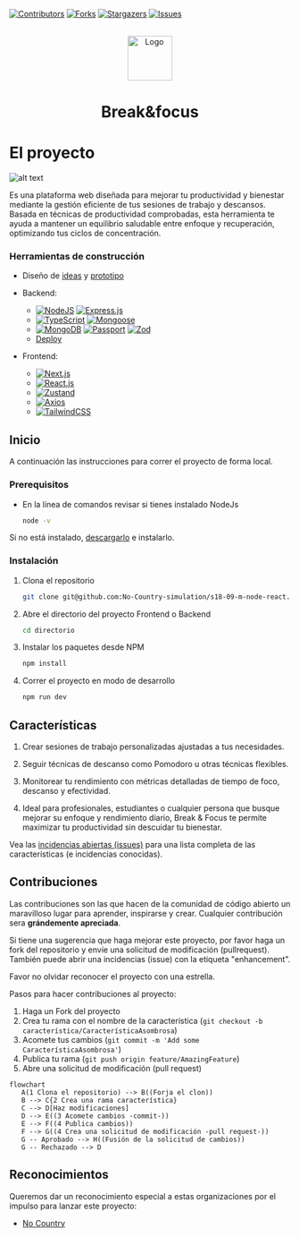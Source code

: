 
<!-- PROJECT SHIELDS -->
<!--
*** I'm using markdown "reference style" links for readability.
*** Reference links are enclosed in brackets [ ] instead of parentheses ( ).
*** See the bottom of this document for the declaration of the reference variables
*** for contributors-url, forks-url, etc. This is an optional, concise syntax you may use.
*** https://www.markdownguide.org/basic-syntax/#reference-style-links
-->

<!-- Aquí iran insignias de github, que serán habilitadas cuando el proyecto esté en público -->

[![Contributors][contributors-shield]][contributors-url]
[![Forks][forks-shield]][forks-url]
[![Stargazers][stars-shield]][stars-url]
[![Issues][issues-shield]][issues-url]




<!-- PROJECT LOGO -->
<br />
<div align="center">

  <a href="https://github.com/othneildrew/Best-README-Template">
    <img src="images/logo.png" alt="Logo" width="80" height="80"> 
  </a>

  <h1 align="center">Break&focus</h1>

</div>



<!-- ABOUT THE PROJECT -->
# El proyecto
![alt text](/images/image.png)

Es una plataforma web diseñada para mejorar tu productividad y bienestar mediante la gestión eficiente de tus sesiones de trabajo y descansos. Basada en técnicas de productividad comprobadas, esta herramienta te ayuda a mantener un equilibrio saludable entre enfoque y recuperación, optimizando tus ciclos de concentración.


### Herramientas de construcción

* Diseño de [ideas](https://www.figma.com/board/6xpeDZMxKlPqm7xTPzZbfl/Break-and-focus?node-id=1-2&node-type=section&t=SYtaJRCHHtf3fuMa-0) y [prototipo](https://www.figma.com/design/oc2sSuVpy9hgPNTmeg9nlP/Break-and-Focus?node-id=0-1&node-type=canvas&t=rbLVrRumr9ICiAVS-0)

* Backend: 
   * [![NodeJS][NodeJS]][Node-url] [![Express.js][Express.js]][Express-url]
   * [![TypeScript][TypeScript]][TypeScript-url] [![Mongoose][Mongoose]][Mongoose-url] 
   * [![MongoDB][MongoDB]][MongoDB-url] [![Passport][Passport]][Passport-url] [![Zod][Zod]][Zod-url]
   * [Deploy]( )

* Frontend: 
   * [![Next.js][Next.js]][Next-url]
   * [![React.js][React.js]][React-url]
   * [![Zustand][Zustand]][Zustand-url]
   * [![Axios][Axios]][Axios-url]
   * [![TailwindCSS][TailwindCSS]][TailwindCSS-url]

<!-- GETTING STARTED -->
## Inicio

A continuación las instrucciones para correr el proyecto de forma local.

### Prerequisitos

* En la línea de comandos revisar si tienes instalado NodeJs
  ```sh
  node -v
  ```
Si no está instalado, [descargarlo](https://nodejs.org/en) e instalarlo.

### Instalación

1. Clona el repositorio
   ```sh
   git clone git@github.com:No-Country-simulation/s18-09-m-node-react.git
   ```
1. Abre el directorio del proyecto Frontend o Backend
   ```sh
   cd directorio
   ```
   
3. Instalar los paquetes desde NPM
   ```sh
   npm install
   ```
4. Correr el proyecto en modo de desarrollo
   ```js
   npm run dev
   ```


<!-- ROADMAP -->
## Características

1. Crear sesiones de trabajo personalizadas ajustadas a tus necesidades.

2. Seguir técnicas de descanso como Pomodoro u otras técnicas flexibles.

3. Monitorear tu rendimiento con métricas detalladas de tiempo de foco, descanso y efectividad.

4. Ideal para profesionales, estudiantes o cualquier persona que busque mejorar su enfoque y rendimiento diario, Break & Focus te permite maximizar tu productividad sin descuidar tu bienestar.
    

Vea las [incidencias abiertas (issues)](https://github.com/No-Country-simulation/s18-09-m-node-react/issues) para una lista completa de las características (e incidencias conocidas).



<!-- CONTRIBUTING -->
## Contribuciones

Las contribuciones son las que hacen de la comunidad de código abierto un maravilloso lugar para aprender, inspirarse y crear. Cualquier contribución sera **grándemente apreciada**.

Si tiene una sugerencia que haga mejorar este proyecto, por favor haga un fork del repositorio y envíe una solicitud de modificación (pullrequest). También puede abrir una incidencias (issue) con la etiqueta "enhancement".

Favor no olvidar reconocer el proyecto con una estrella. 

Pasos para hacer contribuciones al proyecto:

1. Haga un Fork del proyecto
2. Crea tu rama con el nombre de la característica (`git checkout -b característica/CaracterísticaAsombrosa`)
3. Acomete tus cambios (`git commit -m 'Add some CaracterísticaAsombrosa'`)
4. Publica tu rama (`git push origin feature/AmazingFeature`)
5. Abre una solicitud de modificación (pull request)


```mermaid
flowchart
   A(1 Clona el repositorio) --> B((Forja el clon))
   B --> C{2 Crea una rama característica}
   C --> D[Haz modificaciones]
   D --> E((3 Acomete cambios -commit-))
   E --> F((4 Publica cambios))
   F --> G((4 Crea una solicitud de modificación -pull request-))
   G -- Aprobado --> H((Fusión de la solicitud de cambios))
   G -- Rechazado --> D
```

<!-- ACKNOWLEDGMENTS -->
## Reconocimientos

Queremos dar un reconocimiento especial a estas organizaciones por el impulso para lanzar este proyecto:

* [No Country](https://www.nocountry.tech/)

<!-- MARKDOWN LINKS & IMAGES -->
<!-- https://www.markdownguide.org/basic-syntax/#reference-style-links -->
[contributors-shield]: https://img.shields.io/github/contributors/No-Country-simulation/s18-09-m-node-react.svg?style=for-the-badge
[contributors-url]: https://github.com/No-Country-simulation/s18-09-m-node-react/graphs/contributors
[forks-shield]: https://img.shields.io/github/forks/No-Country-simulation/s18-09-m-node-react.svg?style=for-the-badge
[forks-url]: https://github.com/No-Country-simulation/s18-09-m-node-react/switchmodes/network/members
[stars-shield]: https://img.shields.io/github/stars/No-Country-simulation/s18-09-m-node-react.svg?style=for-the-badge
[stars-url]: https://github.com/No-Country-simulation/s18-09-m-node-react/stargazers
[issues-shield]: https://img.shields.io/github/issues/No-Country-simulation/s18-09-m-node-react.svg?style=for-the-badge
[issues-url]: https://github.com/No-Country-simulation/s18-09-m-node-react/issues

[Next.js]: https://img.shields.io/badge/next.js-000000?style=for-the-badge&logo=nextdotjs&logoColor=white
[Next-url]: https://nextjs.org/
[Vitejs]: https://img.shields.io/badge/vite-%23646CFF.svg?style=for-the-badge&logo=vite&logoColor=white
[NodeJS]: https://img.shields.io/badge/Node.js-43853D?style=for-the-badge&logo=node.js&logoColor=white
[Node-url]: https://nodejs.org/
[Express.js]: https://img.shields.io/badge/Express.js-404D59?style=for-the-badge
[Express-url]: https://expressjs.com/
[TypeScript]: https://img.shields.io/badge/TypeScript-007ACC?style=for-the-badge&logo=typescript&logoColor=white
[TypeScript-url]: https://www.typescriptlang.org/
[Mongoose]: https://img.shields.io/badge/Mongoose-880000?style=for-the-badge&logo=MongoDB&logoColor=white
[Mongoose-url]: https://mongoosejs.com/
[MongoDB]: https://img.shields.io/badge/MongoDB-47A248?style=for-the-badge&logo=mongodb&logoColor=white
[MongoDB-url]: https://www.mongodb.com/
[Passport]: https://img.shields.io/badge/Passport-34E27A?style=for-the-badge&logo=passport&logoColor=white
[Passport-url]: https://www.passportjs.org/
[Zod]: https://img.shields.io/badge/Zod-5B8DBD?style=for-the-badge
[Zod-url]: https://zod.dev/
[Next.js]: https://img.shields.io/badge/Next.js-000000?style=for-the-badge&logo=nextdotjs&logoColor=white
[Next-url]: https://nextjs.org/
[React.js]: https://img.shields.io/badge/React-20232A?style=for-the-badge&logo=react&logoColor=61DAFB
[React-url]: https://reactjs.org/
[Zustand]: https://img.shields.io/badge/Zustand-005570?style=for-the-badge&logo=zustand&logoColor=white
[Zustand-url]: https://zustand-demo.pmnd.rs/
[Axios]: https://img.shields.io/badge/Axios-5A29E4?style=for-the-badge&logo=axios&logoColor=white
[Axios-url]: https://axios-http.com/
[TailwindCSS]: https://img.shields.io/badge/TailwindCSS-38B2AC?style=for-the-badge&logo=tailwind-css&logoColor=white
[TailwindCSS-url]: https://tailwindcss.com/
